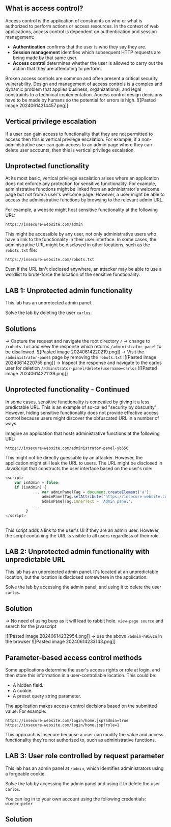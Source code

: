 ## What is access control?

Access control is the application of constraints on who or what is authorized to perform actions or access resources. In the context of web applications, access control is dependent on authentication and session management:

- **Authentication** confirms that the user is who they say they are.
- **Session management** identifies which subsequent HTTP requests are being made by that same user.
- **Access control** determines whether the user is allowed to carry out the action that they are attempting to perform.

Broken access controls are common and often present a critical security vulnerability. Design and management of access controls is a complex and dynamic problem that applies business, organizational, and legal constraints to a technical implementation. Access control design decisions have to be made by humans so the potential for errors is high.
![[Pasted image 20240614214457.png]]

## Vertical privilege escalation

If a user can gain access to functionality that they are not permitted to access then this is vertical privilege escalation. For example, if a non-administrative user can gain access to an admin page where they can delete user accounts, then this is vertical privilege escalation.

## Unprotected functionality

At its most basic, vertical privilege escalation arises where an application does not enforce any protection for sensitive functionality. For example, administrative functions might be linked from an administrator's welcome page but not from a user's welcome page. However, a user might be able to access the administrative functions by browsing to the relevant admin URL.

For example, a website might host sensitive functionality at the following URL:

`https://insecure-website.com/admin`

This might be accessible by any user, not only administrative users who have a link to the functionality in their user interface. In some cases, the administrative URL might be disclosed in other locations, such as the `robots.txt` file:

`https://insecure-website.com/robots.txt`

Even if the URL isn't disclosed anywhere, an attacker may be able to use a wordlist to brute-force the location of the sensitive functionality.

## LAB 1:  Unprotected admin functionality
This lab has an unprotected admin panel.

Solve the lab by deleting the user `carlos`.

## Solutions

-> Capture the request and navigate the root directory `/`
-> change to `/robots.txt` and view the response which returns `/administrator-panel` to be disallowed.
![[Pasted image 20240614220219.png]]
-> Visit the `/administrator-panel` page by removing the `robots.txt` 
![[Pasted image 20240614220755.png]]
-> Inspect the response and navigate to the carlos user for deletion `/adminstrator-panel/delete?username=carlos`
![[Pasted image 20240614221139.png]]

## Unprotected functionality - Continued

In some cases, sensitive functionality is concealed by giving it a less predictable URL. This is an example of so-called "security by obscurity". However, hiding sensitive functionality does not provide effective access control because users might discover the obfuscated URL in a number of ways.

Imagine an application that hosts administrative functions at the following URL:

`https://insecure-website.com/administrator-panel-yb556`

This might not be directly guessable by an attacker. However, the application might still leak the URL to users. The URL might be disclosed in JavaScript that constructs the user interface based on the user's role:

```javascript
<script> 
	var isAdmin = false; 
	if (isAdmin) { 
			... var adminPanelTag = document.createElement('a'); 
				adminPanelTag.setAttribute('https://insecure-website.com/administrator-panel-yb556'); 
				adminPanelTag.innerText = 'Admin panel'; 
			...
		 } 
</script>
											
```

This script adds a link to the user's UI if they are an admin user. However, the script containing the URL is visible to all users regardless of their role.
## LAB 2: Unprotected admin functionality with unpredictable URL
This lab has an unprotected admin panel. It's located at an unpredictable location, but the location is disclosed somewhere in the application.

Solve the lab by accessing the admin panel, and using it to delete the user `carlos`.

## Solution
-> No need of using burp as it will lead to rabbit hole. `view-page source` and search for the javascript

![[Pasted image 20240614232954.png]]
-> use the above `/admin-h9i6zn` in the browser
![[Pasted image 20240614233143.png]]
## Parameter-based access control methods

Some applications determine the user's access rights or role at login, and then store this information in a user-controllable location. This could be:

- A hidden field.
- A cookie.
- A preset query string parameter.

The application makes access control decisions based on the submitted value. For example:

`https://insecure-website.com/login/home.jsp?admin=true https://insecure-website.com/login/home.jsp?role=1`

This approach is insecure because a user can modify the value and access functionality they're not authorized to, such as administrative functions.

## LAB 3: User role controlled by request parameter
This lab has an admin panel at `/admin`, which identifies administrators using a forgeable cookie.

Solve the lab by accessing the admin panel and using it to delete the user `carlos`.

You can log in to your own account using the following credentials: `wiener:peter`

## Solution
